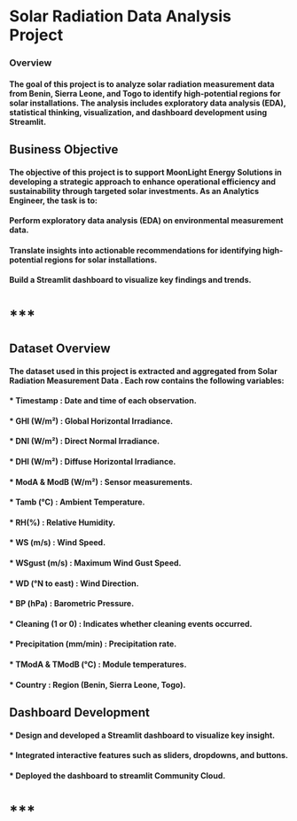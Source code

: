 # Solar Radiation Data Analysis Project

### Overview
#### The goal of this project is to analyze solar radiation measurement data from Benin, Sierra Leone, and Togo to identify high-potential regions for solar installations. The analysis includes exploratory data analysis (EDA), statistical thinking, visualization, and dashboard development using Streamlit.

## Business Objective
#### The objective of this project is to support MoonLight Energy Solutions in developing a strategic approach to enhance operational efficiency and sustainability through targeted solar investments. As an Analytics Engineer, the task is to:

#### Perform exploratory data analysis (EDA) on environmental measurement data.
#### Translate insights into actionable recommendations for identifying high-potential regions for solar installations.
#### Build a Streamlit dashboard to visualize key findings and trends.
# ***
## Dataset Overview
#### The dataset used in this project is extracted and aggregated from Solar Radiation Measurement Data . Each row contains the following variables:

#### * Timestamp : Date and time of each observation.
#### * GHI (W/m²) : Global Horizontal Irradiance.
#### * DNI (W/m²) : Direct Normal Irradiance.
#### * DHI (W/m²) : Diffuse Horizontal Irradiance.
#### * ModA & ModB (W/m²) : Sensor measurements.
#### * Tamb (°C) : Ambient Temperature.
#### * RH(%) : Relative Humidity.
#### * WS (m/s) : Wind Speed.
#### * WSgust (m/s) : Maximum Wind Gust Speed.
#### * WD (°N to east) : Wind Direction.
#### * BP (hPa) : Barometric Pressure.
#### * Cleaning (1 or 0) : Indicates whether cleaning events occurred.
#### * Precipitation (mm/min) : Precipitation rate.
#### * TModA & TModB (°C) : Module temperatures.
#### * Country : Region (Benin, Sierra Leone, Togo).


## Dashboard Development
#### * Design and developed a Streamlit dashboard to visualize key insight.
#### * Integrated interactive features such as sliders, dropdowns, and buttons.
#### * Deployed the dashboard to streamlit Community Cloud.

# *** 